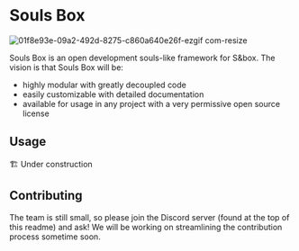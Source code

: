 <a target="_blank" href="https://discord.gg/Mg8TWbxBxZ"><img src="https://dcbadge.limes.pink/api/server/Mg8TWbxBxZ" alt="" /></a>
# Souls Box
![01f8e93e-09a2-492d-8275-c860a640e26f-ezgif com-resize](https://github.com/user-attachments/assets/4663a176-08ea-44c0-8030-8d79652938d5)

Souls Box is an open development souls-like framework for S&box. 
The vision is that Souls Box will be:
- highly modular with greatly decoupled code
- easily customizable with detailed documentation
- available for usage in any project with a very permissive open source license

## Usage
🏗️ Under construction

## Contributing
The team is still small, so please join the Discord server (found at the top of this readme) and ask! We will be working on streamlining the contribution process sometime soon.
